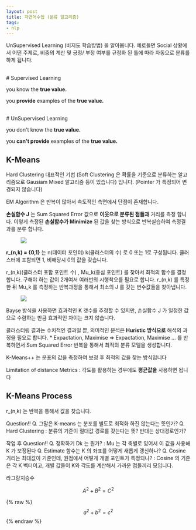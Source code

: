 ```yaml
---
layout: post
title: 자연어수업 (분류 알고리즘)
tags: 
- nlp
---
```


UnSupervised Learning (비지도 학습방법) 을 알아봅니다. 예로들면 Social 상황에서 어떤 주제로, 비중의 계산 및 긍정/ 부정 여부를 규정화 된 틀에 따라 자동으로 분류를 하게 됩니다.

<br/>
# Supervised Learning

you know the **true value.**

you **provide** examples of the **true value.**

<br/>
# UnSupervised Learning

you don't know the **true value.**

you **can't provide** examples of the **true value.**

## K-Means

Hard Clustering 대표적인 기법 (Soft Clustering 은 확률을 기준으로 분류하는 알고리즘으로 Gausiam Mixed 알고리즘 등이 있습니다) 입니다. (Pointer 가 특정되어 변경되지 않습니다)

EM Algorithm 은 반복이 많아서 속도적인 측면에서 단점이 존재합니다.

**손실함수 J** 는 Sum Squared Error 값으로  **이웃으로 분류된 점들과** 거리를 측정 합니다. 이렇게 측정된 **손실함수가 Minimize** 된 값을 찾는 방식으로 반복실습하여 측정결과를 분류 합니다.

<figure class="align-center">
  <img src="https://www.saedsayad.com/images/Clustering_kmeans_c.png">
  <figcaption></figcaption>
</figure>

**r_(n,k) = {0,1}** 는 n(데이터 포인터) k(클러스터의 수) 로 0 또는 1로 구성됩니다. 클러스터에 포함되면 1, 비해당시 0의 값을 갖습니다.

r_(n,k)(클러스터 포함 포인트 수) , Mu_k(중심 포인트)  를 찾아서 최적의 함수를 결정합니다. 구해야 하는 값이 2개여서 여러번의 시행착오를 필요로 합니다.  r_(n,k) 를 특정한 뒤 Mu_k 를 측정하는 반복과정을 통해서 최소의 J 를 갖는 변수값들을 찾아냅니다.

<figure class="align-center">
  <img src="https://stanford.edu/~shervine/images/k-means.png">
  <figcaption></figcaption>
</figure>

Bayse 방식을 사용하면 효과적인 K 갯수를 추정할 수 있지만, 손실함수 J 가 일정한 값으로 수렴하는 만큼 효과적인 차이는 크지 않습니다.

클러스터링 결과는 수치적인 결과일 뿐, 의미적인 분석은 **Huristic 방식으로** 해석의 과정을 필요로 합니다.
*
Expactation, Maximise => Expactation, Maximise ... 를 반복하면서 Sum Squared Error 반복을 통해서 최적의 분류 모델을 생성합니다.

K-Means++ 는 분포의 값을 측정하여 보정 후 최적의 값을 찾는 방식입니다

Limitation of distance Metrics : 각도를 활용하는 경우에도 **평균값을** 사용하면 됩니다

## K-Means Process

r_(n,k) 는 반복을 통해서 값을 찾습니다.


Question!!
Q. 그말은 K-means 는 분포를 별도로 최적화 하진 않는다는 뜻인가?
Q. Hard Clustering : 분류의 기준이 절대값 경로를 갖는다는 뜻?  반대는 상대경로인가?

작업 후 Question!!
Q. 정확하기 Dk 는 뭔가? : Mu 는 각 축별로 있어서 이 값을 사용해 K 가 보정된다
Q. Estimate 함수는 K 의 좌표를 어떻게 새롭게 갱신하나?
Q. Cosine 거리는 최대값이 기준인데, 원점에서 어떻게 개별 포인트가 특정되나? : Cosine 의 기준은 각 K 벡터이고, 개별 값들이 K와 각도를 계산해서 가까운 점들끼리 모입니다.

라그랑지승수

$$A^2 + B^2 = C^2$$


{% raw %}
$$a^2 + b^2 = c^2$$
{% endraw %}